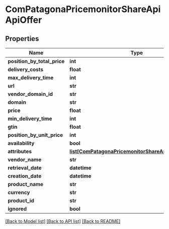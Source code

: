 # ComPatagonaPricemonitorShareApiApiOffer

## Properties
Name | Type | Description | Notes
------------ | ------------- | ------------- | -------------
**position_by_total_price** | **int** |  | 
**delivery_costs** | **float** |  | 
**max_delivery_time** | **int** |  | [optional] 
**url** | **str** |  | 
**vendor_domain_id** | **str** |  | [optional] 
**domain** | **str** |  | 
**price** | **float** |  | 
**min_delivery_time** | **int** |  | [optional] 
**gtin** | **float** |  | [optional] 
**position_by_unit_price** | **int** |  | 
**availability** | **bool** |  | [optional] 
**attributes** | [**list[ComPatagonaPricemonitorShareApiOfferAttribute]**](ComPatagonaPricemonitorShareApiOfferAttribute.md) |  | 
**vendor_name** | **str** |  | 
**retrieval_date** | **datetime** |  | [optional] 
**creation_date** | **datetime** |  | 
**product_name** | **str** |  | 
**currency** | **str** |  | 
**product_id** | **str** |  | 
**ignored** | **bool** |  | 

[[Back to Model list]](../README.md#documentation-for-models) [[Back to API list]](../README.md#documentation-for-api-endpoints) [[Back to README]](../README.md)


